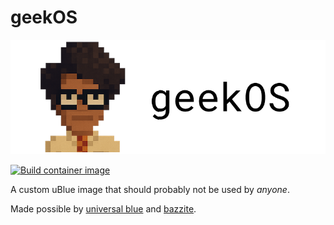 # geekOS

<!-- markdownlint-disable MD033 -->
<p align="center">
  <img src="assets/img/geekos_banner.png" alt="geekOS banner">
</p>

[![Build container image](https://github.com/geekifier/geekOS/actions/workflows/build.yml/badge.svg)](https://github.com/geekifier/geekOS/actions/workflows/build.yml)

A custom uBlue image that should probably not be used by _anyone_.

Made possible by [universal blue](https://universal-blue.org/) and [bazzite](https://github.com/ublue-os/bazzite).
